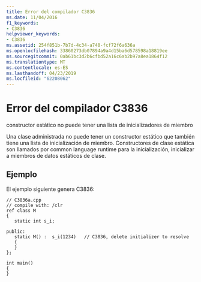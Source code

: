 ```yaml
---
title: Error del compilador C3836
ms.date: 11/04/2016
f1_keywords:
- C3836
helpviewer_keywords:
- C3836
ms.assetid: 254f851b-7b7d-4c34-a740-fcf72f6a636a
ms.openlocfilehash: 33860273db07894a9a4d15ba6d578598a18819ee
ms.sourcegitcommit: 0ab61bc3d2b6cfbd52a16c6ab2b97a8ea1864f12
ms.translationtype: MT
ms.contentlocale: es-ES
ms.lasthandoff: 04/23/2019
ms.locfileid: "62208062"
---
```

# <a name="compiler-error-c3836"></a>Error del compilador C3836

constructor estático no puede tener una lista de inicializadores de miembro

Una clase administrada no puede tener un constructor estático que también tiene una lista de inicialización de miembro. Constructores de clase estática son llamados por common language runtime para la inicialización, inicializar a miembros de datos estáticos de clase.

## <a name="example"></a>Ejemplo

El ejemplo siguiente genera C3836:

```
// C3836a.cpp
// compile with: /clr
ref class M
{
   static int s_i;

public:
   static M() :  s_i(1234)   // C3836, delete initializer to resolve
   {
   }
};

int main()
{
}
```
